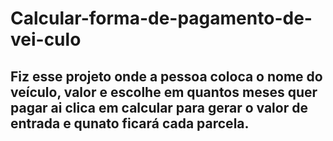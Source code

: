 # Calcular-forma-de-pagamento-de-vei-culo
## Fiz esse projeto onde a pessoa coloca o nome do veículo, valor e escolhe em quantos meses quer pagar ai clica em calcular para gerar o valor de entrada e qunato ficará cada parcela.

